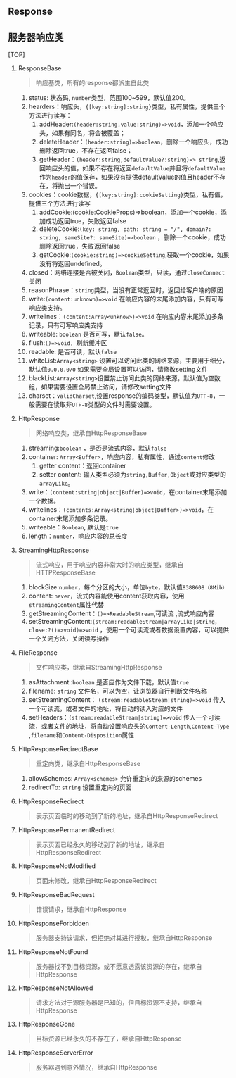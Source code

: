 ## Response

## 服务器响应类

[TOP]

1. ResponseBase

	 > 响应基类，所有的response都派生自此类
	 
	1. status: 状态码, `number`类型，范围100~599，默认值200。
	2. hearders：响应头，`{[key:string]:string}`类型，私有属性，提供三个方法进行读写：
		1. addHeader:`(header:string,value:string)=>void`，添加一个响应头，如果有同名，将会被覆盖；
		2. deleteHeader：`(header:string)=>boolean`，删除一个响应头，成功删除返回true，不存在返回false；
		3. getHeader：`(header:string,defaultValue?:string)=>
			 string`,返回响应头的值，如果不存在将返回`defaultValue`并且将`defaultValue`作为`header`的值保存，如果没有提供defaultValue的值且header不存在，将抛出一个错误。
	3. cookies：cookie数据，`{[key:string]:cookieSetting}`类型，私有值，提供三个方法进行读写
		1. addCookie:(cookie:CookieProps)=>boolean，添加一个cookie，添加成功返回true，失败返回false
		2. deleteCookie:`(key: string, path: string = "/", domain?: string, sameSite?: sameSite)=>boolean`
			 ，删除一个cookie，成功删除返回true，失败返回false
		3. getCookie:`(cookie:string)=>cookieSetting`,获取一个cookie，如果没有将返回undefined。
	4. closed：网络连接是否被关闭，`Boolean`类型，只读，通过`closeConnect`关闭
	5. reasonPhrase：`string`类型，当没有正常返回时，返回给客户端的原因
	6. write:`(content:unknown)=>void` 在响应内容的末尾添加内容，只有可写响应类支持。
	7. writelines：`(content:Array<unknow>)=>void` 在响应内容末尾添加多条记录，只有可写响应类支持
	8. writeable: `boolean` 是否可写，默认`false`。
	9. flush:`()=>void`，刷新缓冲区
	10. readable: 是否可读，默认`false`
	11. whiteList:`Array<string>` 设置可以访问此类的网络来源，主要用于细分，默认值`0.0.0.0/0` 如果需要全局设置可以访问，请修改setting文件
	12. blackList:`Array<string>`设置禁止访问此类的网络来源，默认值为空数组，如果需要设置全局禁止访问，请修改setting文件
	13. charset：`validCharset`,设置response的编码类型，默认值为`UTF-8`，一般需要在读取非`UTF-8`类型的文件时需要设置。

2. HttpResponse

	 > 网络响应类，继承自HttpResponseBase

	1. streaming:`boolean` ，是否是流式内容，默认`false`
	2. container: `Array<Buffer>`，响应内容，私有属性，通过`content`修改
		1. getter content：返回container
		2. setter content:  输入类型必须为`string,Buffer,Object`或对应类型的`arrayLike`。
	3. write：`(content:string|object|Buffer)=>void`，在container末尾添加一个数据。
	4. writelines：`(contents:Array<string|object|Buffer>)=>void`，在container末尾添加多条记录。
	5. writeable：`Boolean`, 默认是`true`
	6. length：`number`，响应内容的总长度

3. StreamingHttpResponse

	 > 流式响应，用于响应内容非常大时的响应类型，继承自HTTPResponseBase

	1. blockSize:`number`，每个分区的大小，单位`byte`，默认值`8388608（8Mib）`
	2. content: `never`，流式内容能使用content获取内容，使用`streamingContent`属性代替
	3. getStreamingContent：`()=>ReadableStream`,可读流 ,流式响应内容
	4. setStreamingContent:`(stream:readableStream|arrayLike|string，close:?()=>void)=>void`
		 ，使用一个可读流或者数据设置内容，可以提供一个关闭方法，关闭读写操作

4. FileResponse

	 > 文件响应类，继承自StreamingHttpResponse

	1. asAttachment :`boolean` 是否应作为文件下载，默认值`true`
	2. filename: `string` 文件名，可以为空，让浏览器自行判断文件名称
	3. setStreamingContent： `(stream:readableStream|string)=>void` 传入一个可读流，或者文件的地址，将自动的读入对应的文件
	4. setHeaders：`(stream:readableStream|string)=>void` 传入一个可读流，或者文件的地址，将自动设置响应头的`Content-Length`,`Content-Type`
		 ,`filename`和`Content-Disposition`属性

5. HttpResponseRedirectBase

	 > 重定向类，继承自HttpResponseBase

	1. allowSchemes: `Array<schemes>` 允许重定向的来源的schemes
	2. redirectTo: `string` 设置重定向的页面

6. HttpResponseRedirect

	 > 表示页面临时的移动到了新的地址，继承自HttpResponseRedirect

7. HttpResponsePermanentRedirect

	 > 表示页面已经永久的移动到了新的地址，继承自HttpResponseRedirect

8. HttpResponseNotModified

	 > 页面未修改，继承自HttpResponseRedirect

9. HttpResponseBadRequest

	 > 错误请求，继承自HttpResponse

10. HttpResponseForbidden

	> 服务器支持该请求，但拒绝对其进行授权，继承自HttpResponse

10. HttpResponseNotFound

	> 服务器找不到目标资源，或不愿意透露该资源的存在，继承自HttpResponse

12. HttpResponseNotAllowed
		
	> 请求方法对于源服务器是已知的，但目标资源不支持，继承自HttpResponse

13. HttpResponseGone
		
	> 目标资源已经永久的不存在了，继承自HttpResponse

14. HttpResponseServerError
		
	> 服务器遇到意外情况，继承自HttpResponse
